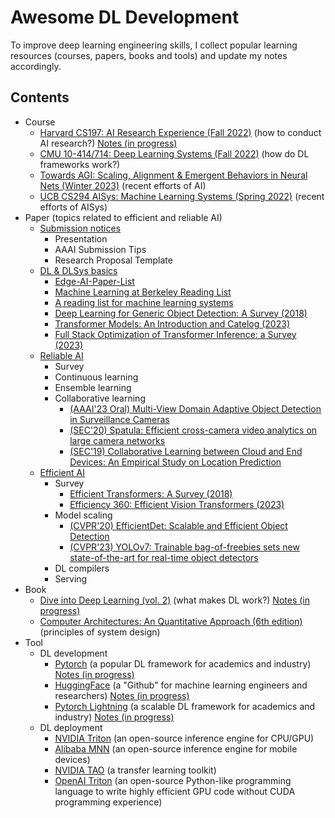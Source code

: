 # Awesome DL Development
To improve deep learning engineering skills, I collect popular learning resources (courses, papers, books and tools) and update my notes accordingly.
## Contents
- Course
  - [Harvard CS197: AI Research Experience (Fall 2022)](https://www.cs197.seas.harvard.edu/) (how to conduct AI research?) [Notes (in progress)](https://github.com/Jason-cs18/Awesome-DL-Development/blob/main/Course/Harvard_CS197/readme.md)
  - [CMU 10-414/714: Deep Learning Systems (Fall 2022)](https://dlsyscourse.org/lectures/) (how do DL frameworks work?)
  - [Towards AGI: Scaling, Alignment & Emergent Behaviors in Neural Nets (Winter 2023)](https://sites.google.com/view/towards-agi-course/schedule) (recent efforts of AI)
  - [UCB CS294 AISys: Machine Learning Systems (Spring 2022)](https://ucbrise.github.io/cs294-ai-sys-sp22/) (recent efforts of AISys)
- Paper (topics related to efficient and reliable AI)
  - [Submission notices](https://github.com/Jason-cs18/Awesome-DL-Development/blob/main/Paper/submission_notices.md)
    - Presentation
    - AAAI Submission Tips
    - Research Proposal Template
  - [DL & DLSys basics](https://github.com/Jason-cs18/Awesome-DL-Development/blob/main/Paper/dl_sys.md)
    - [Edge-AI-Paper-List](https://github.com/xumengwei/Edge-AI-Paper-List)
    - [Machine Learning at Berkeley Reading List](https://ml.berkeley.edu/reading-list/)
    - [A reading list for machine learning systems](https://jeongseob.github.io/readings_mlsys.html)
    - [Deep Learning for Generic Object Detection: A Survey (2018)](https://arxiv.org/pdf/1809.02165.pdf)
    - [Transformer Models: An Introduction and Catelog (2023)](https://arxiv.org/pdf/2302.07730.pdf)
    - [Full Stack Optimization of Transformer Inference: a Survey (2023)](https://arxiv.org/abs/2302.14017)
  - [Reliable AI](https://github.com/Jason-cs18/Awesome-DL-Development/blob/main/Paper/reliable_ai.md)
    - Survey
    - Continuous learning
    - Ensemble learning
    - Collaborative learning
      - [(AAAI'23 Oral) Multi-View Domain Adaptive Object Detection in Surveillance Cameras](https://jason-cs18.github.io/assets/paper/MVDAOD_AAAI23_Full.pdf)
      - [(SEC'20) Spatula: Efficient cross-camera video analytics on large camera networks](https://www.microsoft.com/en-us/research/uploads/prod/2020/08/sec20spatula.pdf)
      - [(SEC'19) Collaborative Learning between Cloud and End Devices: An Empirical Study on Location Prediction](https://jason-cs18.github.io/assets/paper/sec19colla.pdf) 
  - [Efficient AI](https://github.com/Jason-cs18/Awesome-DL-Development/blob/main/Paper/efficient_ai.md)
    - Survey
      - [Efficient Transformers: A Survey (2018)](https://dl.acm.org/doi/pdf/10.1145/3530811)
      - [Efficiency 360: Efficient Vision Transformers (2023)](https://arxiv.org/pdf/2302.08374.pdf)
    - Model scaling
      - [(CVPR'20) EfficientDet: Scalable and Efficient Object Detection](https://arxiv.org/abs/1911.09070)
      - [(CVPR'23) YOLOv7: Trainable bag-of-freebies sets new state-of-the-art for real-time object detectors](https://arxiv.org/pdf/2207.02696.pdf)
    - DL compilers
    - Serving
- Book
  - [Dive into Deep Learning (vol. 2)](https://d2l.ai/) (what makes DL work?) [Notes (in progress)](https://github.com/Jason-cs18/Awesome-DL-Development/tree/main/Book/D2L)
  - [Computer Architectures: An Quantitative Approach (6th edition)](https://github.com/Jason-cs18/Awesome-DL-Development/blob/main/Book/pdf/Computer%20Architecture%20a%20Quantitative%20Approach%206th.pdf) (principles of system design)
- Tool 
  - DL development
    - [Pytorch](https://pytorch.org/) (a popular DL framework for academics and industry) [Notes (in progress)](https://github.com/Jason-cs18/Awesome-DL-Development/blob/main/Tools/Pytorch/README.md)
    - [HuggingFace](https://huggingface.co/) (a "Github" for machine learning engineers and researchers) [Notes (in progress)](https://github.com/Jason-cs18/Awesome-DL-Development/blob/main/Tools/HuggingFace/README.md)
    - [Pytorch Lightning](https://lightning.ai/docs/pytorch/stable/) (a scalable DL framework for academics and industry) [Notes (in progress)](https://github.com/Jason-cs18/Awesome-DL-Development/blob/main/Tools/Pytorch-Lighning/README.md)
  - DL deployment
    - [NVIDIA Triton](https://developer.nvidia.com/nvidia-triton-inference-server) (an open-source inference engine for CPU/GPU)
    - [Alibaba MNN](https://github.com/alibaba/MNN) (an open-source inference engine for mobile devices)
    - [NVIDIA TAO](https://developer.nvidia.com/tao-toolkit) (a transfer learning toolkit)
    - [OpenAI Triton](https://openai.com/research/triton) (an open-source Python-like programming language to write highly efficient GPU code without CUDA programming experience)